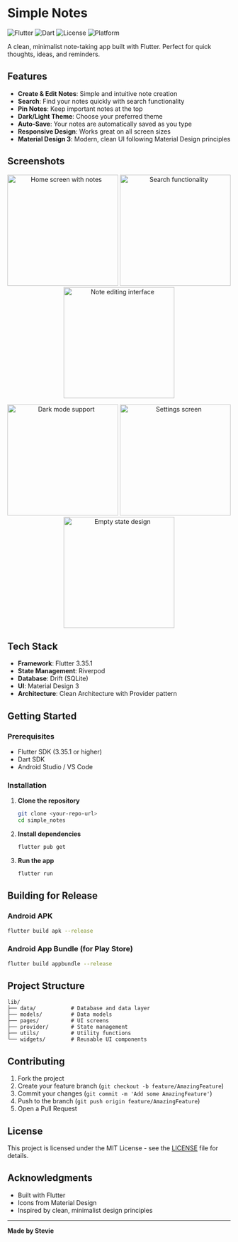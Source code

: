 # Simple Notes

![Flutter](https://img.shields.io/badge/Flutter-3.35.1-02569B?style=for-the-badge&logo=flutter)
![Dart](https://img.shields.io/badge/Dart-0175C2?style=for-the-badge&logo=dart)
![License](https://img.shields.io/badge/License-MIT-yellow?style=for-the-badge)
![Platform](https://img.shields.io/badge/Platform-Android-green?style=for-the-badge&logo=android)

A clean, minimalist note-taking app built with Flutter. Perfect for quick thoughts, ideas, and reminders.

## Features

- **Create & Edit Notes**: Simple and intuitive note creation
- **Search**: Find your notes quickly with search functionality
- **Pin Notes**: Keep important notes at the top
- **Dark/Light Theme**: Choose your preferred theme
- **Auto-Save**: Your notes are automatically saved as you type
- **Responsive Design**: Works great on all screen sizes
- **Material Design 3**: Modern, clean UI following Material Design principles

## Screenshots

<p align="center">
  <img src="screenshots/01-home-with-notes.png" width="250" alt="Home screen with notes" />
  <img src="screenshots/02-search-results.png" width="250" alt="Search functionality" />
  <img src="screenshots/04-note-editing.png" width="250" alt="Note editing interface" />
</p>

<p align="center">
  <img src="screenshots/05-dark-mode.png" width="250" alt="Dark mode support" />
  <img src="screenshots/06-settings.png" width="250" alt="Settings screen" />
  <img src="screenshots/03-empty-state.png" width="250" alt="Empty state design" />
</p>

## Tech Stack

- **Framework**: Flutter 3.35.1
- **State Management**: Riverpod
- **Database**: Drift (SQLite)
- **UI**: Material Design 3
- **Architecture**: Clean Architecture with Provider pattern

## Getting Started

### Prerequisites
- Flutter SDK (3.35.1 or higher)
- Dart SDK
- Android Studio / VS Code

### Installation

1. **Clone the repository**
   ```bash
   git clone <your-repo-url>
   cd simple_notes
   ```

2. **Install dependencies**
   ```bash
   flutter pub get
   ```

3. **Run the app**
   ```bash
   flutter run
   ```

## Building for Release

### Android APK
```bash
flutter build apk --release
```

### Android App Bundle (for Play Store)
```bash
flutter build appbundle --release
```

## Project Structure

```
lib/
├── data/           # Database and data layer
├── models/         # Data models
├── pages/          # UI screens
├── provider/       # State management
├── utils/          # Utility functions
└── widgets/        # Reusable UI components
```

## Contributing

1. Fork the project
2. Create your feature branch (`git checkout -b feature/AmazingFeature`)
3. Commit your changes (`git commit -m 'Add some AmazingFeature'`)
4. Push to the branch (`git push origin feature/AmazingFeature`)
5. Open a Pull Request

## License

This project is licensed under the MIT License - see the [LICENSE](LICENSE) file for details.

## Acknowledgments

- Built with Flutter
- Icons from Material Design
- Inspired by clean, minimalist design principles

---

**Made by Stevie**
